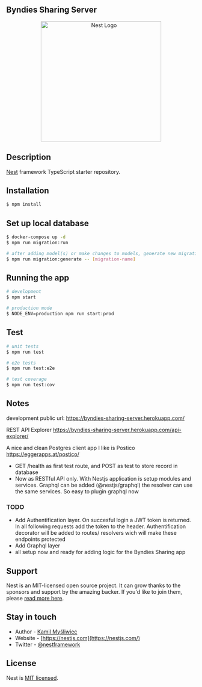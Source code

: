 ## Byndies Sharing Server

<p align="center">
  <a href="http://nestjs.com/" target="blank"><img src="https://nestjs.com/img/logo_text.svg" width="320" alt="Nest Logo" /></a>
</p>

[circleci-image]: https://img.shields.io/circleci/build/github/nestjs/nest/master?token=abc123def456
[circleci-url]: https://circleci.com/gh/nestjs/nest

## Description

[Nest](https://github.com/nestjs/nest) framework TypeScript starter repository.

## Installation

```bash
$ npm install
```

## Set up local database

```bash
$ docker-compose up -d
$ npm run migration:run

# after adding model(s) or make changes to models, generate new migration:
$ npm run migration:generate -- [migration-name]
```

## Running the app

```bash
# development
$ npm start

# production mode
$ NODE_ENV=production npm run start:prod
```

## Test

```bash
# unit tests
$ npm run test

# e2e tests
$ npm run test:e2e

# test coverage
$ npm run test:cov
```

## Notes

development public url:
https://byndies-sharing-server.herokuapp.com/

REST API Explorer
https://byndies-sharing-server.herokuapp.com/api-explorer/

A nice and clean Postgres client app I like is Postico
https://eggerapps.at/postico/

- GET /health as first test route, and POST as test to store record in database
- Now as RESTful API only. With Nestjs application is setup modules and services. Graphql can be added (@nestjs/graphql) the resolver can use the same services. So easy to plugin graphql now

### TODO

- Add Authentification layer. On succesful login a JWT token is returned. In all following requests add the token to the header. Authentification decorator will be added to routes/ resolvers wich will make these endpoints protected
- Add Graphql layer
- all setup now and ready for adding logic for the Byndies Sharing app

## Support

Nest is an MIT-licensed open source project. It can grow thanks to the sponsors and support by the amazing backer. If you'd like to join them, please [read more here](https://docs.nestjs.com/support).

## Stay in touch

- Author - [Kamil Myśliwiec](https://kamilmysliwiec.com)
- Website - [https://nestjs.com](https://nestjs.com/)
- Twitter - [@nestframework](https://twitter.com/nestframework)

## License

Nest is [MIT licensed](LICENSE).
